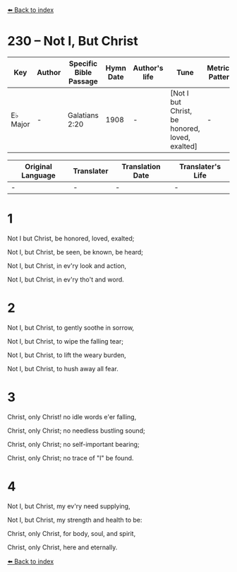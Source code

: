 [⬅️ Back to index](../README.md)

# 230 – Not I, But Christ

Key | Author   | Specific Bible Passage     |Hymn Date |Author's life |Tune |Metrical Pattern   |Composer/Source
-- | --------- | ---------------------------|----------|--------------|-----|-------------------|-------------  
E♭ Major |- |Galatians 2:20 |1908 |- |[Not I but Christ, be honored, loved, exalted] |- |Fannie E. Bolton

Original Language | Translater | Translation Date   | Translater's Life  
----------------- | --------- | --------------------|-------------     
\- |- |- |-




# 1

Not I but Christ, be honored, loved, exalted;

Not I, but Christ, be seen, be known, be heard;

Not I, but Christ, in ev'ry look and action,

Not I, but Christ, in ev'ry tho't and word.



# 2

Not I, but Christ, to gently soothe in sorrow,

Not I, but Christ, to wipe the falling tear;

Not I, but Christ, to lift the weary burden,

Not I, but Christ, to hush away all fear.



# 3

Christ, only Christ!  no idle words e'er falling,

Christ, only Christ; no needless bustling sound;

Christ, only Christ; no self-important bearing;

Christ, only Christ; no trace of "I" be found.



# 4

Not I, but Christ, my ev'ry need supplying,

Not I, but Christ, my strength and health to be:

Christ, only Christ, for body, soul, and spirit,

Christ, only Christ, here and eternally.

[⬅️ Back to index](../README.md)
